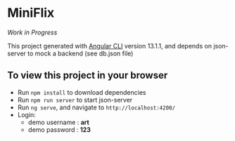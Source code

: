 # MiniFlix

*Work in Progress*

This project generated with [Angular CLI](https://github.com/angular/angular-cli) version 13.1.1, and depends on json-server to mock a backend (see db.json file)

## To view this project in your browser

- Run `npm install` to download dependencies
- Run `npm run server` to start json-server
- Run `ng serve`, and navigate to `http://localhost:4200/`
- Login:
  - demo username : **art**
  - demo password : **123**
